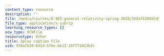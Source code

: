 ```yaml
---
content_type: resource
description: ''
file: /media/courses/8-962-general-relativity-spring-2020/558afb208d1d5f6ebb1215ff71013b2c_TiHHz3sKDbY.vtt
file_type: application/x-subrip
learning_resource_types: []
ocw_type: OCWFile
resourcetype: Other
title: 3play caption file
uid: 558afb20-8d1d-5f6e-bb12-15ff71013b2c
---
```

